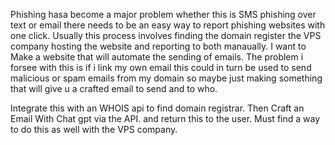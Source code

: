 
Phishing hasa become a major problem whether this is SMS phishing over text or email there needs to be an easy way to report phishing websites with one click. Usually this process involves finding the domain register the VPS company hosting the website and reporting to both manaually. I want to Make a website that will automate the sending of emails. The problem i forsee with this is if i link my own email this could in turn be used to send malicious or spam emails from my domain so maybe just making something that will give u a crafted email to send and to who. 

Integrate this with an WHOIS api to find domain registrar. Then Craft an Email With Chat gpt via the API. and return this to the user. Must find a way to do this as well with the VPS company.
